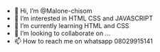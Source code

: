 - 👋 Hi, I’m @Malone-chisom
- 👀 I’m interested in HTML CSS and JAVASCRIPT
- 🌱 I’m currently learning HTML and CSS
- 💞️ I’m looking to collaborate on ...
- 📫 How to reach me on whatsapp 08029915141

<!---
Malone-chisom/Malone-chisom is a ✨ special ✨ repository because its `README.md` (this file) appears on your GitHub profile.
You can click the Preview link to take a look at your changes.
--->
